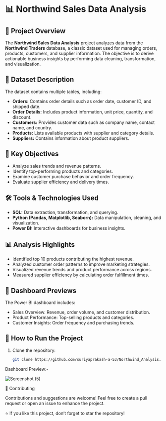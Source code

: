 # 📊 Northwind Sales Data Analysis

## 📝 Project Overview
The **Northwind Sales Data Analysis** project analyzes data from the **Northwind Traders** database, a classic dataset used for managing orders, products, customers, and supplier information. The objective is to derive actionable business insights by performing data cleaning, transformation, and visualization.

## 📂 Dataset Description
The dataset contains multiple tables, including:
- **Orders:** Contains order details such as order date, customer ID, and shipped date.
- **Order Details:** Includes product information, unit price, quantity, and discount.
- **Customers:** Provides customer data such as company name, contact name, and country.
- **Products:** Lists available products with supplier and category details.
- **Suppliers:** Contains information about product suppliers.

## 🎯 Key Objectives
- Analyze sales trends and revenue patterns.
- Identify top-performing products and categories.
- Examine customer purchase behavior and order frequency.
- Evaluate supplier efficiency and delivery times.

## 🛠️ Tools & Technologies Used
- **SQL:** Data extraction, transformation, and querying.
- **Python (Pandas, Matplotlib, Seaborn):** Data manipulation, cleaning, and visualization.
- **Power BI:** Interactive dashboards for business insights.

## 📊 Analysis Highlights
- Identified top 10 products contributing the highest revenue.
- Analyzed customer order patterns to improve marketing strategies.
- Visualized revenue trends and product performance across regions.
- Measured supplier efficiency by calculating order fulfillment times.

## 📸 Dashboard Previews
The Power BI dashboard includes:
- Sales Overview: Revenue, order volume, and customer distribution.
- Product Performance: Top-selling products and categories.
- Customer Insights: Order frequency and purchasing trends.

## 🚀 How to Run the Project
1. Clone the repository:
   ```bash
   git clone https://github.com/suriyaprakash-a-53/Northwind_Analysis.git

Dashboard Preview:-

![Screenshot (5)](https://github.com/user-attachments/assets/4a32ec31-cb42-4841-a5bd-47fb93f646e9)


🤝 Contributing

Contributions and suggestions are welcome! Feel free to create a pull request or open an issue to enhance the project.


⭐ If you like this project, don’t forget to star the repository!
